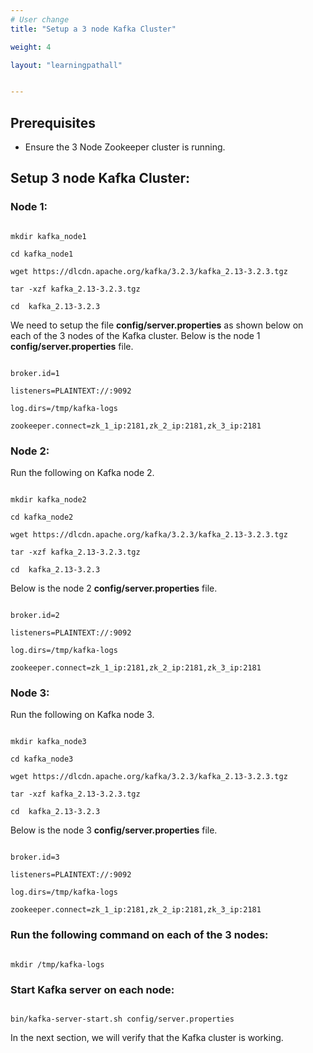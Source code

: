 ```yaml
---
# User change
title: "Setup a 3 node Kafka Cluster"

weight: 4

layout: "learningpathall"


---
```


## Prerequisites
* Ensure the 3 Node Zookeeper cluster is running.

## Setup 3 node Kafka Cluster:

### Node 1:

```console

mkdir kafka_node1

cd kafka_node1

wget https://dlcdn.apache.org/kafka/3.2.3/kafka_2.13-3.2.3.tgz

tar -xzf kafka_2.13-3.2.3.tgz

cd  kafka_2.13-3.2.3

```
We need to setup the file **config/server.properties** as shown below on each of the 3 nodes of the Kafka cluster. Below is the node 1 **config/server.properties** file.

```console

broker.id=1 

listeners=PLAINTEXT://:9092 

log.dirs=/tmp/kafka-logs 

zookeeper.connect=zk_1_ip:2181,zk_2_ip:2181,zk_3_ip:2181 

```

### Node 2:

  Run the following on Kafka node 2.

```console

mkdir kafka_node2

cd kafka_node2

wget https://dlcdn.apache.org/kafka/3.2.3/kafka_2.13-3.2.3.tgz

tar -xzf kafka_2.13-3.2.3.tgz

cd  kafka_2.13-3.2.3

```
Below is the node 2 **config/server.properties** file.

```console

broker.id=2 

listeners=PLAINTEXT://:9092

log.dirs=/tmp/kafka-logs

zookeeper.connect=zk_1_ip:2181,zk_2_ip:2181,zk_3_ip:2181

```

### Node 3:

  Run the following on Kafka node 3.

```console

mkdir kafka_node3

cd kafka_node3

wget https://dlcdn.apache.org/kafka/3.2.3/kafka_2.13-3.2.3.tgz

tar -xzf kafka_2.13-3.2.3.tgz

cd  kafka_2.13-3.2.3

```
Below is the node 3 **config/server.properties** file.

```console

broker.id=3 

listeners=PLAINTEXT://:9092 

log.dirs=/tmp/kafka-logs

zookeeper.connect=zk_1_ip:2181,zk_2_ip:2181,zk_3_ip:2181

```

### Run the following command on each of the 3 nodes:

```console

mkdir /tmp/kafka-logs

```

### Start Kafka server on each node:

```console

bin/kafka-server-start.sh config/server.properties

```
In the next section, we will verify that the Kafka cluster is working.


